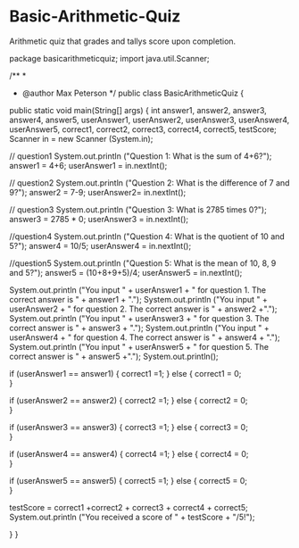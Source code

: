 # Basic-Arithmetic-Quiz
Arithmetic quiz that grades and tallys score upon completion. 

package basicarithmeticquiz;
import java.util.Scanner;

/**
 *
 * @author Max Peterson
 */
public class BasicArithmeticQuiz {

    
public static void main(String[] args) {
 int answer1, answer2, answer3, answer4, answer5, userAnswer1, userAnswer2, userAnswer3, userAnswer4, userAnswer5, correct1, correct2, correct3, correct4, correct5, testScore;
 Scanner in = new Scanner (System.in);

// question1
System.out.println ("Question 1: What is the sum of 4+6?");
answer1 = 4+6;
userAnswer1 = in.nextInt();

// question2
System.out.println ("Question 2: What is the difference of 7 and 9?");
answer2 = 7-9;
userAnswer2= in.nextInt();

// question3
System.out.println ("Question 3: What is 2785 times 0?");
answer3 = 2785 * 0;
userAnswer3 = in.nextInt();

//question4
System.out.println ("Question 4: What is the quotient of 10 and 5?");
answer4 = 10/5;
userAnswer4 = in.nextInt();

//question5
System.out.println ("Question 5: What is the mean of 10, 8, 9 and 5?");
answer5 = (10+8+9+5)/4;
userAnswer5 = in.nextInt();

System.out.println ("You input " + userAnswer1 + " for question 1. The correct answer is " + answer1 + ".");
System.out.println ("You input " + userAnswer2 + " for question 2. The correct answer is " + answer2 +".");
System.out.println ("You input " + userAnswer3 + " for question 3. The correct answer is " + answer3 + ".");
System.out.println ("You input " + userAnswer4 + " for question 4. The correct answer is " + answer4 + ".");
System.out.println ("You input " + userAnswer5 + " for question 5. The correct answer is " + answer5 +".");
System.out.println();

if (userAnswer1 == answer1)
{
    correct1 =1;
}
else 
{
 correct1 = 0;   
}

if (userAnswer2 == answer2)
{
    correct2 =1;
}
else 
{
 correct2 = 0;   
}

if (userAnswer3 == answer3)
{
    correct3 =1;
}
else 
{
 correct3 = 0;   
}

if (userAnswer4 == answer4)
{
    correct4 =1;
}
else 
{
 correct4 = 0;   
}

if (userAnswer5 == answer5)
{
    correct5 =1;
}
else 
{
 correct5 = 0;   
}

testScore = correct1 +correct2 + correct3 + correct4 + correct5;
System.out.println ("You received a score of " +  testScore + "/5!");

}
}
    
